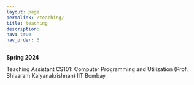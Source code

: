 ```yaml
---
layout: page
permalink: /teaching/
title: teaching
description: 
nav: true
nav_order: 6
---
```


**Spring 2024**

Teaching Assistant
CS101: Computer Programming and Utilization (Prof. Shivaram Kalyanakrishnan)
IIT Bombay
